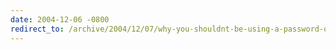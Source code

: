 ```yaml
---
date: 2004-12-06 -0800
redirect_to: /archive/2004/12/07/why-you-shouldnt-be-using-a-password-of-any-kind.aspx/
---
```

